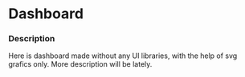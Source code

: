 # Dashboard

### Description

Here is dashboard made without any UI libraries, with the help of svg grafics only. More description will be lately.
